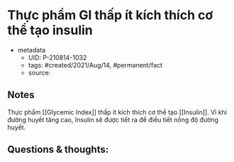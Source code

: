 # Thực phẩm GI thấp ít kích thích cơ thể tạo insulin

- metadata
	- UID: P-210814-1032
	- tags: #created/2021/Aug/14, #permanent/fact 
	- source: 

## Notes
Thực phẩm [[Glycemic Index]] thấp ít kích thích cơ thể tạo [[Insulin]]. Vì khi đường huyết tăng cao, Insulin sẽ được tiết ra để điều tiết nồng độ đường huyết.

## Questions & thoughts:
